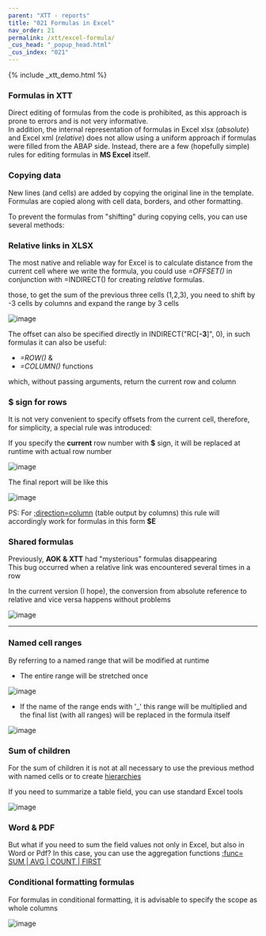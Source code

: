 ```yaml
---
parent: "XTT - reports"
title: "021 Formulas in Excel"
nav_order: 21
permalink: /xtt/excel-formula/
_cus_head: "_popup_head.html"
_cus_index: "021"
---
```


{% include _xtt_demo.html %}

### Formulas in XTT
Direct editing of formulas from the code is prohibited, as this approach is prone to errors and is not very informative.\
In addition, the internal representation of formulas in Excel xlsx (*absolute*) and Excel xml (*relative*) does not allow using a uniform approach if formulas were filled from the ABAP side.
Instead, there are a few (hopefully simple) rules for editing formulas in **MS Excel** itself.

### Copying data
New lines (and cells) are added by copying the original line in the template. Formulas are copied along with cell data, borders, and other formatting.

To prevent the formulas from "shifting" during copying cells, you can use several methods:

### Relative links in XLSX

The most native and reliable way for Excel is to calculate distance from the current cell where we write the formula, you could use *=OFFSET()* in conjunction with =INDIRECT() for creating *relative* formulas.

those, to get the sum of the previous three cells (1,2,3), you need to shift by -3 cells by columns and expand the range by 3 cells

![image](https://user-images.githubusercontent.com/36256417/91626264-4eeedb00-e9cf-11ea-878f-ffca4d5ed260.png)

The offset can also be specified directly in INDIRECT("RC[**-3**]", 0), in such formulas it can also be useful:
  * *=ROW()* &
  * *=COLUMN()*  functions

which, without passing arguments, return the current row and column

### $ sign for rows
It is not very convenient to specify offsets from the current cell, therefore, for simplicity, a special rule was introduced:

If you specify the **current** row number with **$** sign, it will be replaced at runtime with actual row number 

![image](https://user-images.githubusercontent.com/36256417/91650284-5b426900-ea9f-11ea-92ea-4563a952efc1.png)

The final report will be like this

![image](https://user-images.githubusercontent.com/36256417/91650345-339fd080-eaa0-11ea-9d36-214d2627da32.png)

PS: For [;direction=column](../output-direction/) (table output by columns) this rule will accordingly work for formulas in this form **$E**

### Shared formulas

Previously, **AOK & XTT** had "mysterious" formulas disappearing\
This bug occurred when a relative link was encountered several times in a row

In the current version (I hope), the conversion from absolute reference to relative and vice versa happens without problems

![image](https://user-images.githubusercontent.com/36256417/91650747-2df8b980-eaa5-11ea-8da9-313a1eb31f78.png)

***

### Named cell ranges

By referring to a named range that will be modified at runtime

* The entire range will be stretched once

![image](https://user-images.githubusercontent.com/36256417/91657698-cb271280-eae4-11ea-9216-bb44215fddb0.png)

* If the name of the range ends with '_' this range will be multiplied and the final list (with all ranges) will be replaced in the formula itself 

![image](https://user-images.githubusercontent.com/36256417/91702501-a7260880-eb9a-11ea-9e20-5d468d640e51.png)


### Sum of children
For the sum of children it is not at all necessary to use the previous method with named cells or to create [hierarchies](../tree-group-by-fields/)

If you need to summarize a table field, you can use standard Excel tools

![image](https://user-images.githubusercontent.com/36256417/91716839-2e32ab00-ebb2-11ea-961e-c12ae27ce2c6.png)

### Word & PDF
But what if you need to sum the field values not only in Excel, but also in Word or Pdf?
In this case, you can use the aggregation functions [;func= SUM | AVG | COUNT | FIRST](../tree-aggregation-functions/)

### Conditional formatting formulas
For formulas in conditional formatting, it is advisable to specify the scope as whole columns

![image](https://user-images.githubusercontent.com/36256417/91657657-8307f000-eae4-11ea-941b-a4dc1dd409ef.png)
